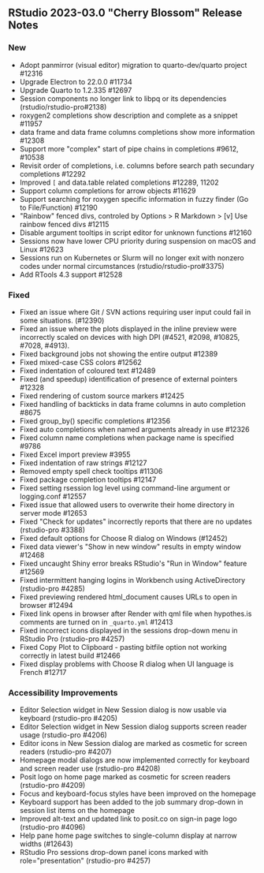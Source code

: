 
## RStudio 2023-03.0 "Cherry Blossom" Release Notes

### New
- Adopt panmirror (visual editor) migration to quarto-dev/quarto project #12316
- Upgrade Electron to 22.0.0 #11734
- Upgrade Quarto to 1.2.335 #12697
- Session components no longer link to libpq or its dependencies (rstudio/rstudio-pro#2138)
- roxygen2 completions show description and complete as a snippet #11957
- data frame and data frame columns completions show more information #12308
- Support more "complex" start of pipe chains in completions #9612, #10538
- Revisit order of completions, i.e. columns before search path secundary completions #12292
- Improved `[` and data.table related completions #12289, 11202
- Support column completions for arrow objects #11629
- Support searching for roxygen specific information in fuzzy finder (Go to File/Function) #12190
- "Rainbow" fenced divs, controled by Options > R Markdown > [v] Use rainbow fenced divs #12115
- Disable argument tooltips in script editor for unknown functions #12160
- Sessions now have lower CPU priority during suspension on macOS and Linux #12623
- Sessions run on Kubernetes or Slurm will no longer exit with nonzero codes under normal circumstances (rstudio/rstudio-pro#3375)
- Add RTools 4.3 support #12528 

### Fixed

- Fixed an issue where Git / SVN actions requiring user input could fail in some situations. (#12390)
- Fixed an issue where the plots displayed in the inline preview were incorrectly scaled on devices with high DPI (#4521, #2098, #10825, #7028, #4913).
- Fixed background jobs not showing the entire output #12389
- Fixed mixed-case CSS colors #12562
- Fixed indentation of coloured text #12489
- Fixed (and speedup) identification of presence of external pointers #12328
- Fixed rendering of custom source markers #12425
- Fixed handling of backticks in data frame columns in auto completion #8675
- Fixed group_by() specific completions #12356
- Fixed auto completions when named arguments already in use #12326
- Fixed column name completions when package name is specified #9786
- Fixed Excel import preview #3955
- Fixed indentation of raw strings #12127
- Removed empty spell check tooltips #11306
- Fixed package completion tooltips #12147
- Fixed setting rsession log level using command-line argument or logging.conf #12557
- Fixed issue that allowed users to overwrite their home directory in server mode #12653
- Fixed "Check for updates" incorrectly reports that there are no updates (rstudio-pro #3388)
- Fixed default options for Choose R dialog on Windows (#12452)
- Fixed data viewer's "Show in new window" results in empty window #12468
- Fixed uncaught Shiny error breaks RStudio's "Run in Window" feature #12569
- Fixed intermittent hanging logins in Workbench using ActiveDirectory (rstudio-pro #4285)
- Fixed previewing rendered html_document causes URLs to open in browser #12494
- Fixed link opens in browser after Render with qml file when hypothes.is comments are turned on in `_quarto.yml` #12413
- Fixed incorrect icons displayed in the sessions drop-down menu in RStudio Pro (rstudio-pro #4257)
- Fixed Copy Plot to Clipboard - pasting bitfile option not working correctly in latest build #12466
- Fixed display problems with Choose R dialog when UI language is French #12717

### Accessibility Improvements

- Editor Selection widget in New Session dialog is now usable via keyboard (rstudio-pro #4205)
- Editor Selection widget in New Session dialog supports screen reader usage (rstudio-pro #4206)
- Editor icons in New Session dialog are marked as cosmetic for screen readers (rstudio-pro #4207)
- Homepage modal dialogs are now implemented correctly for keyboard and screen reader use (rstudio-pro #4208)
- Posit logo on home page marked as cosmetic for screen readers (rstudio-pro #4209)
- Focus and keyboard-focus styles have been improved on the homepage
- Keyboard support has been added to the job summary drop-down in session list items on the homepage
- Improved alt-text and updated link to posit.co on sign-in page logo (rstudio-pro #4096)
- Help pane home page switches to single-column display at narrow widths (#12643)
- RStudio Pro sessions drop-down panel icons marked with role="presentation" (rstudio-pro #4257)
